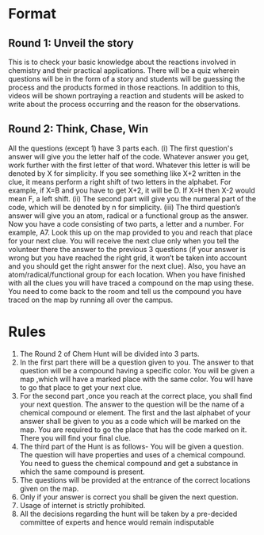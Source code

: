 <!-- TITLE: ChemHunt -->
<!-- SUBTITLE: Hunter by instinct, Chemist by knowledge -->

# Format
## Round 1: Unveil the story
This is to check your basic knowledge about the reactions involved in chemistry and their practical applications. There will be a quiz wherein questions will be in the form of a story and students will be guessing the process and the products formed in those reactions. In addition to this, videos will be shown portraying a reaction and students will be asked to write about the process occurring and the reason for the observations.

## Round 2: Think, Chase, Win
All the questions (except 1) have 3 parts each. (i) The first question's answer will give you the letter half of the code. Whatever answer you get, work further with the first letter of that word. Whatever this letter is will be denoted by X for simplicity. If you see something like X+2 written in the clue, it means perform a right shift of two letters in the alphabet. For example, if X=B and you have to get X+2, it will be D. If X=H then X-2 would mean F, a left shift. (ii) The second part will give you the numeral part of the code, which will be denoted by n for simplicity. (iii) The third question’s answer will give you an atom, radical or a functional group as the answer. Now you have a code consisting of two parts, a letter and a number. For example, A7. Look this up on the map provided to you and reach that place for your next clue. You will receive the next clue only when you tell the volunteer there the answer to the previous 3 questions (if your answer is wrong but you have reached the right grid, it won’t be taken into account and you should get the right answer for the next clue). Also, you have an atom/radical/functional group for each location. When you have finished with all the clues you will have traced a compound on the map using these. You need to come back to the room and tell us the compound you have traced on the map by running all over the campus.

# Rules
1. The Round 2 of Chem Hunt will be divided into 3 parts.
2. In the first part there will be a question given to you. The answer to that question will be a compound having a specific color. You will be given a map ,which will have a marked place with the same color. You will have to go that place to get your next clue.
3. For the second part ,once you reach at the correct place, you shall find your next question. The answer to the question will be the name of a chemical compound or element. The first and the last alphabet of your answer shall be given to you as a code which will be marked on the map. You are required to go the place that has the code marked on it. There you will find your final clue.
4. The third part of the Hunt is as follows- You will be given a question. The question will have properties and uses of a chemical compound. You need to guess the chemical compound and get a substance in which the same compound is present.
5. The questions will be provided at the entrance of the correct locations given on the map.
6. Only if your answer is correct you shall be given the next question.
7. Usage of internet is strictly prohibited.
8. All the decisions regarding the hunt will be taken by a pre-decided committee of experts and hence would remain indisputable